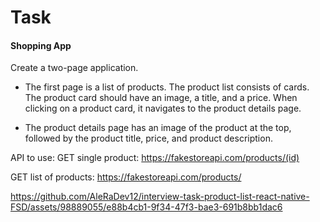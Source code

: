 # Task
#### Shopping App

Create a two-page application.
- The first page is a list of products.
The product list consists of cards.
The product card should have an image, a title, and a price. When clicking on a product card, it navigates to the product details page.

- The product details page has an image of the product at the top, followed by the product title, price, and product description.

API to use:
GET single product:
https://fakestoreapi.com/products/(id)

GET list of products:
https://fakestoreapi.com/products/


https://github.com/AleRaDev12/interview-task-product-list-react-native-FSD/assets/98889055/e88b4cb1-9f34-47f3-bae3-691b8bb1dac6

